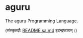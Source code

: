 # aguru
The aguru Programming Language.

(संस्कृतज्ञैः [README.sa.md](README.sa.md) इदन्द्रष्टव्यम्।)
